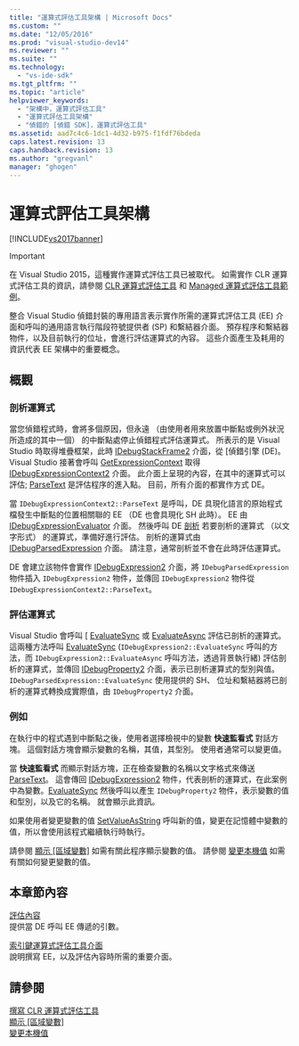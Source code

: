 ```yaml
---
title: "運算式評估工具架構 | Microsoft Docs"
ms.custom: ""
ms.date: "12/05/2016"
ms.prod: "visual-studio-dev14"
ms.reviewer: ""
ms.suite: ""
ms.technology: 
  - "vs-ide-sdk"
ms.tgt_pltfrm: ""
ms.topic: "article"
helpviewer_keywords: 
  - "架構中，運算式評估工具"
  - "運算式評估工具架構"
  - "偵錯的 [偵錯 SDK]，運算式評估工具"
ms.assetid: aad7c4c6-1dc1-4d32-b975-f1fdf76bdeda
caps.latest.revision: 13
caps.handback.revision: 13
ms.author: "gregvanl"
manager: "ghogen"
---
```

# 運算式評估工具架構
[!INCLUDE[vs2017banner](../../code-quality/includes/vs2017banner.md)]

> [!IMPORTANT]
>  在 Visual Studio 2015，這種實作運算式評估工具已被取代。 如需實作 CLR 運算式評估工具的資訊，請參閱 [CLR 運算式評估工具](https://github.com/Microsoft/ConcordExtensibilitySamples/wiki/CLR-Expression-Evaluators) 和 [Managed 運算式評估工具範例](https://github.com/Microsoft/ConcordExtensibilitySamples/wiki/Managed-Expression-Evaluator-Sample)。  
  
 整合 Visual Studio 偵錯封裝的專用語言表示實作所需的運算式評估工具 \(EE\) 介面和呼叫的通用語言執行階段符號提供者 \(SP\) 和繫結器介面。 預存程序和繫結器物件，以及目前執行的位址，會進行評估運算式的內容。 這些介面產生及耗用的資訊代表 EE 架構中的重要概念。  
  
## 概觀  
  
### 剖析運算式  
 當您偵錯程式時，會將多個原因，但永遠 （由使用者用來放置中斷點或例外狀況所造成的其中一個） 的中斷點處停止偵錯程式評估運算式。 所表示的是 Visual Studio 時取得堆疊框架，此時 [IDebugStackFrame2](../../extensibility/debugger/reference/idebugstackframe2.md) 介面，從 \[偵錯引擎 \(DE\)。 Visual Studio 接著會呼叫 [GetExpressionContext](../../extensibility/debugger/reference/idebugstackframe2-getexpressioncontext.md) 取得 [IDebugExpressionContext2](../../extensibility/debugger/reference/idebugexpressioncontext2.md) 介面。 此介面上呈現的內容，在其中的運算式可以評估; [ParseText](../../extensibility/debugger/reference/idebugexpressioncontext2-parsetext.md) 是評估程序的進入點。 目前，所有介面的都實作方式 DE。  
  
 當 `IDebugExpressionContext2::ParseText` 是呼叫，DE 具現化語言的原始程式檔發生中斷點的位置相關聯的 EE （DE 也會具現化 SH 此時）。 EE 由 [IDebugExpressionEvaluator](../../extensibility/debugger/reference/idebugexpressionevaluator.md) 介面。 然後呼叫 DE [剖析](../../extensibility/debugger/reference/idebugexpressionevaluator-parse.md) 若要剖析的運算式 （以文字形式） 的運算式，準備好進行評估。 剖析的運算式由 [IDebugParsedExpression](../../extensibility/debugger/reference/idebugparsedexpression.md) 介面。 請注意，通常剖析並不會在此時評估運算式。  
  
 DE 會建立該物件會實作 [IDebugExpression2](../../extensibility/debugger/reference/idebugexpression2.md) 介面，將 `IDebugParsedExpression` 物件插入 `IDebugExpression2` 物件，並傳回 `IDebugExpression2` 物件從 `IDebugExpressionContext2::ParseText`。  
  
### 評估運算式  
 Visual Studio 會呼叫 \[ [EvaluateSync](../../extensibility/debugger/reference/idebugexpression2-evaluatesync.md) 或 [EvaluateAsync](../../extensibility/debugger/reference/idebugexpression2-evaluateasync.md) 評估已剖析的運算式。 這兩種方法呼叫 [EvaluateSync](../../extensibility/debugger/reference/idebugparsedexpression-evaluatesync.md) \(`IDebugExpression2::EvaluateSync` 呼叫的方法，而 `IDebugExpression2::EvaluateAsync` 呼叫方法，透過背景執行緒\) 評估剖析的運算式，並傳回 [IDebugProperty2](../../extensibility/debugger/reference/idebugproperty2.md) 介面，表示已剖析運算式的型別與值。`IDebugParsedExpression::EvaluateSync` 使用提供的 SH、 位址和繫結器將已剖析的運算式轉換成實際值，由 `IDebugProperty2` 介面。  
  
### 例如  
 在執行中的程式遇到中斷點之後，使用者選擇檢視中的變數 **快速監看式** 對話方塊。 這個對話方塊會顯示變數的名稱，其值，其型別。 使用者通常可以變更值。  
  
 當 **快速監看式** 而顯示對話方塊，正在檢查變數的名稱以文字格式來傳送 [ParseText](../../extensibility/debugger/reference/idebugexpressioncontext2-parsetext.md)。 這會傳回 [IDebugExpression2](../../extensibility/debugger/reference/idebugexpression2.md) 物件，代表剖析的運算式，在此案例中為變數。[EvaluateSync](../../extensibility/debugger/reference/idebugexpression2-evaluatesync.md) 然後呼叫以產生 `IDebugProperty2` 物件，表示變數的值和型別，以及它的名稱。 就會顯示此資訊。  
  
 如果使用者變更變數的值 [SetValueAsString](../../extensibility/debugger/reference/idebugproperty2-setvalueasstring.md) 呼叫新的值，變更在記憶體中變數的值，所以會使用該程式繼續執行時執行。  
  
 請參閱 [顯示 \[區域變數\]](../../extensibility/debugger/displaying-locals.md) 如需有關此程序顯示變數的值。 請參閱 [變更本機值](../../extensibility/debugger/changing-the-value-of-a-local.md) 如需有關如何變更變數的值。  
  
## 本章節內容  
 [評估內容](../../extensibility/debugger/evaluation-context.md)  
 提供當 DE 呼叫 EE 傳遞的引數。  
  
 [索引鍵運算式評估工具介面](../../extensibility/debugger/key-expression-evaluator-interfaces.md)  
 說明撰寫 EE，以及評估內容時所需的重要介面。  
  
## 請參閱  
 [撰寫 CLR 運算式評估工具](../../extensibility/debugger/writing-a-common-language-runtime-expression-evaluator.md)   
 [顯示 \[區域變數\]](../../extensibility/debugger/displaying-locals.md)   
 [變更本機值](../../extensibility/debugger/changing-the-value-of-a-local.md)